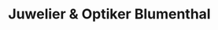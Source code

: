 ---
title: "Juwelier & Optiker Blumenthal"
url: /zuelpich/juwelier-und-optiker-blumenthal/
shop: Schmuck
---